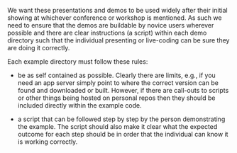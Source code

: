 We want these presentations and demos to be used widely after their initial showing at whichever conference or workshop is mentioned.
As such we need to ensure that the demos are buildable by novice users wherever possible and there are clear instructions (a script) within each demo directory such that
the individual presenting or live-coding can be sure they are doing it correctly.

Each example directory must follow these rules:

- be as self contained as possible. Clearly there are limits, e.g., if you need an app server simply point to where the correct version
can be found and downloaded or built. However, if there are call-outs to scripts or other things being hosted on personal repos
then they should be included directly within the example code.

- a script that can be followed step by step by the person demonstrating the example. The script should also make it clear what the expected outcome
for each step should be in order that the individual can know it is working correctly.
